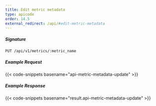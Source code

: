 ```yaml
---
title: Edit metric metadata
type: apicode
order: 14.5
external_redirect: /api/#edit-metric-metadata
---
```

##### Signature
`PUT /api/v1/metrics/:metric_name`
##### Example Request
{{< code-snippets basename="api-metric-metadata-update" >}}
##### Example Response
{{< code-snippets basename="result.api-metric-metadata-update" >}}
